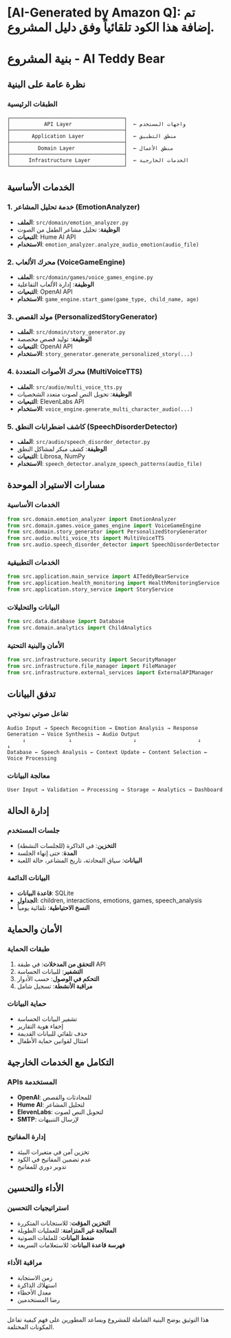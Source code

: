 # [AI-Generated by Amazon Q]: تم إضافة هذا الكود تلقائياً وفق دليل المشروع.

# بنية المشروع - AI Teddy Bear

## نظرة عامة على البنية

### الطبقات الرئيسية
```
┌─────────────────────────────────────┐
│           API Layer                 │  ← واجهات المستخدم
├─────────────────────────────────────┤
│       Application Layer             │  ← منطق التطبيق
├─────────────────────────────────────┤
│         Domain Layer                │  ← منطق الأعمال
├─────────────────────────────────────┤
│      Infrastructure Layer           │  ← الخدمات الخارجية
└─────────────────────────────────────┘
```

## الخدمات الأساسية

### 1. خدمة تحليل المشاعر (EmotionAnalyzer)
- **الملف**: `src/domain/emotion_analyzer.py`
- **الوظيفة**: تحليل مشاعر الطفل من الصوت
- **التبعيات**: Hume AI API
- **الاستخدام**: `emotion_analyzer.analyze_audio_emotion(audio_file)`

### 2. محرك الألعاب (VoiceGameEngine)
- **الملف**: `src/domain/games/voice_games_engine.py`
- **الوظيفة**: إدارة الألعاب التفاعلية
- **التبعيات**: OpenAI API
- **الاستخدام**: `game_engine.start_game(game_type, child_name, age)`

### 3. مولد القصص (PersonalizedStoryGenerator)
- **الملف**: `src/domain/story_generator.py`
- **الوظيفة**: توليد قصص مخصصة
- **التبعيات**: OpenAI API
- **الاستخدام**: `story_generator.generate_personalized_story(...)`

### 4. محرك الأصوات المتعددة (MultiVoiceTTS)
- **الملف**: `src/audio/multi_voice_tts.py`
- **الوظيفة**: تحويل النص لصوت متعدد الشخصيات
- **التبعيات**: ElevenLabs API
- **الاستخدام**: `voice_engine.generate_multi_character_audio(...)`

### 5. كاشف اضطرابات النطق (SpeechDisorderDetector)
- **الملف**: `src/audio/speech_disorder_detector.py`
- **الوظيفة**: كشف مبكر لمشاكل النطق
- **التبعيات**: Librosa, NumPy
- **الاستخدام**: `speech_detector.analyze_speech_patterns(audio_file)`

## مسارات الاستيراد الموحدة

### الخدمات الأساسية
```python
from src.domain.emotion_analyzer import EmotionAnalyzer
from src.domain.games.voice_games_engine import VoiceGameEngine
from src.domain.story_generator import PersonalizedStoryGenerator
from src.audio.multi_voice_tts import MultiVoiceTTS
from src.audio.speech_disorder_detector import SpeechDisorderDetector
```

### الخدمات التطبيقية
```python
from src.application.main_service import AITeddyBearService
from src.application.health_monitoring import HealthMonitoringService
from src.application.story_service import StoryService
```

### البيانات والتحليلات
```python
from src.data.database import Database
from src.domain.analytics import ChildAnalytics
```

### الأمان والبنية التحتية
```python
from src.infrastructure.security import SecurityManager
from src.infrastructure.file_manager import FileManager
from src.infrastructure.external_services import ExternalAPIManager
```

## تدفق البيانات

### تفاعل صوتي نموذجي
```
Audio Input → Speech Recognition → Emotion Analysis → Response Generation → Voice Synthesis → Audio Output
     ↓              ↓                    ↓                    ↓                  ↓
Database ← Speech Analysis ← Context Update ← Content Selection ← Voice Processing
```

### معالجة البيانات
```
User Input → Validation → Processing → Storage → Analytics → Dashboard
```

## إدارة الحالة

### جلسات المستخدم
- **التخزين**: في الذاكرة (للجلسات النشطة)
- **المدة**: حتى إنهاء الجلسة
- **البيانات**: سياق المحادثة، تاريخ المشاعر، حالة اللعبة

### البيانات الدائمة
- **قاعدة البيانات**: SQLite
- **الجداول**: children, interactions, emotions, games, speech_analysis
- **النسخ الاحتياطية**: تلقائية يومياً

## الأمان والحماية

### طبقات الحماية
1. **التحقق من المدخلات**: في طبقة API
2. **التشفير**: للبيانات الحساسة
3. **التحكم في الوصول**: حسب الأدوار
4. **مراقبة الأنشطة**: تسجيل شامل

### حماية البيانات
- تشفير البيانات الحساسة
- إخفاء هوية التقارير
- حذف تلقائي للبيانات القديمة
- امتثال لقوانين حماية الأطفال

## التكامل مع الخدمات الخارجية

### APIs المستخدمة
- **OpenAI**: للمحادثات والقصص
- **Hume AI**: لتحليل المشاعر
- **ElevenLabs**: لتحويل النص لصوت
- **SMTP**: لإرسال التنبيهات

### إدارة المفاتيح
- تخزين آمن في متغيرات البيئة
- عدم تضمين المفاتيح في الكود
- تدوير دوري للمفاتيح

## الأداء والتحسين

### استراتيجيات التحسين
- **التخزين المؤقت**: للاستجابات المتكررة
- **المعالجة غير المتزامنة**: للعمليات الطويلة
- **ضغط البيانات**: للملفات الصوتية
- **فهرسة قاعدة البيانات**: للاستعلامات السريعة

### مراقبة الأداء
- زمن الاستجابة
- استهلاك الذاكرة
- معدل الأخطاء
- رضا المستخدمين

---

هذا التوثيق يوضح البنية الشاملة للمشروع ويساعد المطورين على فهم كيفية تفاعل المكونات المختلفة.